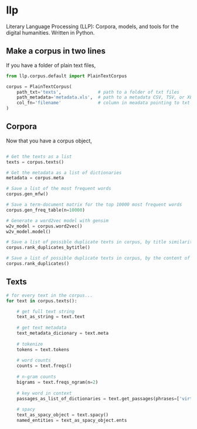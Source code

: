 # llp

Literary Language Processing (LLP): Corpora, models, and tools for the digital humanities. Written in Python.

## Make a corpus in two lines

If you have a folder of plain text files,

```python
from llp.corpus.default import PlainTextCorpus

corpus = PlainTextCorpus(
	path_txt='texts',              # path to a folder of txt files
	path_metadata='metadata.xls',  # path to a metadata CSV, TSV, or XLS file
	col_fn='filename'              # column in meadata pointing to txt file (relative to `path_txt`)
)
```

## Corpora

Now that you have a corpus object,

```python

# Get the texts as a list
texts = corpus.texts()

# Get the metadata as a list of dictionaries
metadata = corpus.meta

# Save a list of the most frequent words
corpus.gen_mfw()

# Save a term-document matrix for the top 10000 most frequent words
corpus.gen_freq_table(n=10000)

# Generate a word2vec model with gensim
w2v_model = corpus.word2vec()
w2v_model.model()

# Save a list of possible duplicate texts in corpus, by title similarity
corpus.rank_duplicates_bytitle()

# Save a list of possible duplicate texts in corpus, by the content of the text (MinHash)
corpus.rank_duplicates()
```

## Texts

```python
# for every text in the corpus...
for text in corpus.texts():

	# get full text string
	text_as_string = text.text
	
	# get text metadata
	text_metadata_dicionary = text.meta
	
	# tokenize
	tokens = text.tokens
	
	# word counts
	counts = text.freqs()
	
	# n-gram counts
	bigrams = text.freqs_ngram(n=2)
	
	# key word in context
	passages_as_list_of_dictionaries = text.get_passages(phrases=['virtue','honour'])
	
	# spacy
	text_as_spacy_object = text.spacy()
	named_entities = text_as_spacy_object.ents
	
```

